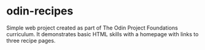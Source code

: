 # odin-recipes 
Simple web project created as part of The Odin Project Foundations curriculum. 
It demonstrates basic HTML skills with a homepage with links to three recipe pages.